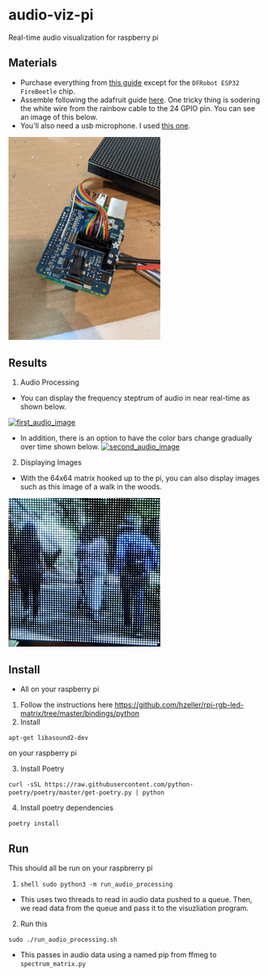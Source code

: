 # audio-viz-pi

Real-time audio visualization for raspberry pi

## Materials
- Purchase everything from [this guide](https://www.hackster.io/gatoninja236/raspberry-pi-audio-spectrum-display-1791fa#things) except for the `DFRobot ESP32 FireBeetle` chip.
- Assemble following the adafruit guide [here](https://learn.adafruit.com/adafruit-rgb-matrix-plus-real-time-clock-hat-for-raspberry-pi/assembly). One tricky thing is sodering the white wire from the rainbow cable to the 24 GPIO pin. You can see an image of this below.
- You'll also need a usb microphone. I used [this one](https://www.amazon.com/gp/product/B08M37224H/ref=ppx_yo_dt_b_search_asin_image?ie=UTF8&psc=1).


<img src="media/pin_24.jpeg" alt="pin 24" width="300"/>

## Results

1. Audio Processing 
- You can display the frequency steptrum of audio in near real-time as shown below.

[![first_audio_image](https://img.youtube.com/vi/wC7Q1LEvRRQ/0.jpg)](https://www.youtube.com/watch?v=wC7Q1LEvRRQ)

- In addition, there is an option to have the color bars change gradually over time shown below. 
[![second_audio_image](https://img.youtube.com/vi/HIWIXwZ4F4o/0.jpg)](https://www.youtube.com/watch?v=HIWIXwZ4F4o)

2. Displaying Images
- With the 64x64 matrix hooked up to the pi, you can also display images such as this image of a walk in the woods.

<img src="media/walk-in-the-woods.jpeg" alt="walk_in_woods" width="300"/>

## Install

- All on your raspberry pi

1. Follow the instructions here <https://github.com/hzeller/rpi-rgb-led-matrix/tree/master/bindings/python>
2. Install 
```shell 
apt-get libasound2-dev
``` 
on your raspberry pi

3. Install Poetry

 ```shell 
 curl -sSL https://raw.githubusercontent.com/python-poetry/poetry/master/get-poetry.py | python
 ```

4. Install poetry dependencies 

```shell 
poetry install
```

## Run
This should all be run on your raspbrerry pi

1. ```shell sudo python3 -m run_audio_processing```

- This uses two threads to read in audio data pushed to a queue. Then, we read data from the queue and pass it to the visuzliation program.

2. Run this
```shell
sudo ./run_audio_processing.sh
```

- This passes in audio data using a named pip from ffmeg to ```spectrum_matrix.py```

